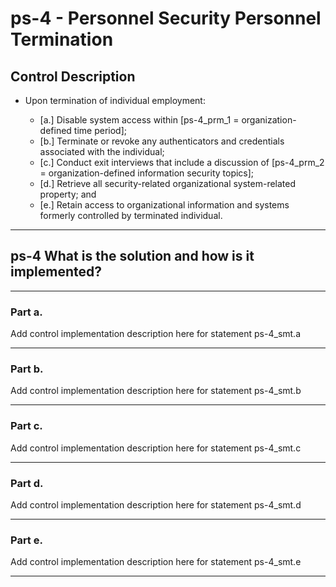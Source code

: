# ps-4 - Personnel Security Personnel Termination

## Control Description

- Upon termination of individual employment:

  - \[a.\] Disable system access within \[ps-4_prm_1 = organization-defined time period\];
  - \[b.\] Terminate or revoke any authenticators and credentials associated with the individual;
  - \[c.\] Conduct exit interviews that include a discussion of \[ps-4_prm_2 = organization-defined information security topics\];
  - \[d.\] Retrieve all security-related organizational system-related property; and
  - \[e.\] Retain access to organizational information and systems formerly controlled by terminated individual.

______________________________________________________________________

## ps-4 What is the solution and how is it implemented?

______________________________________________________________________

### Part a.

Add control implementation description here for statement ps-4_smt.a

______________________________________________________________________

### Part b.

Add control implementation description here for statement ps-4_smt.b

______________________________________________________________________

### Part c.

Add control implementation description here for statement ps-4_smt.c

______________________________________________________________________

### Part d.

Add control implementation description here for statement ps-4_smt.d

______________________________________________________________________

### Part e.

Add control implementation description here for statement ps-4_smt.e

______________________________________________________________________
